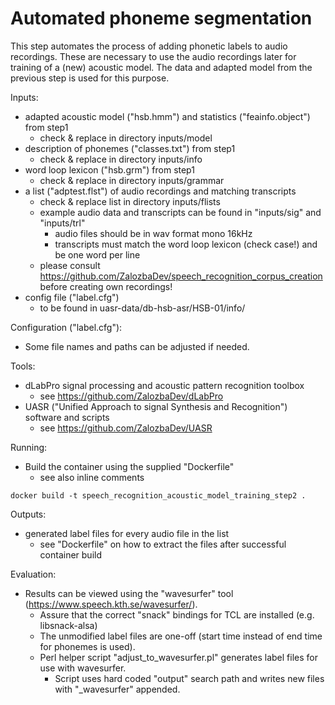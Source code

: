 # Automated phoneme segmentation

This step automates the process of adding phonetic labels to audio recordings. These are necessary to use the audio
recordings later for training of a (new) acoustic model. The data and adapted model from the previous step is used
for this purpose.

Inputs:

* adapted acoustic model ("hsb.hmm") and statistics ("feainfo.object") from step1
	* check & replace in directory inputs/model
* description of phonemes ("classes.txt") from step1
    * check & replace in directory inputs/info
* word loop lexicon ("hsb.grm") from step1
    * check & replace in directory inputs/grammar
* a list ("adptest.flst") of audio recordings and matching transcripts
    * check & replace list in directory inputs/flists
    * example audio data and transcripts can be found in "inputs/sig" and "inputs/trl"
        * audio files should be in wav format mono 16kHz
        * transcripts must match the word loop lexicon (check case!) and be one word per line
	* please consult https://github.com/ZalozbaDev/speech_recognition_corpus_creation before creating own recordings!
* config file ("label.cfg")
    * to be found in uasr-data/db-hsb-asr/HSB-01/info/

Configuration ("label.cfg"):

* Some file names and paths can be adjusted if needed.

Tools:

* dLabPro signal processing and acoustic pattern recognition toolbox
    * see https://github.com/ZalozbaDev/dLabPro
* UASR ("Unified Approach to signal Synthesis and Recognition") software and scripts
    * see https://github.com/ZalozbaDev/UASR

Running:

* Build the container using the supplied "Dockerfile"
    * see also inline comments
    
```console
docker build -t speech_recognition_acoustic_model_training_step2 .
```

Outputs:

* generated label files for every audio file in the list 
	* see "Dockerfile" on how to extract the files after successful container build

Evaluation:

* Results can be viewed using the "wavesurfer" tool (https://www.speech.kth.se/wavesurfer/).
    * Assure that the correct "snack" bindings for TCL are installed (e.g. libsnack-alsa)
    * The unmodified label files are one-off (start time instead of end time for phonemes is used).
    * Perl helper script "adjust_to_wavesurfer.pl" generates label files for use with wavesurfer.
        * Script uses hard coded "output" search path and writes new files with "_wavesurfer" appended.

